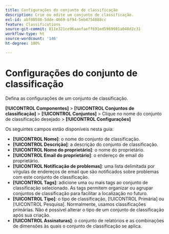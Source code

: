 ```yaml
---
title: Configurações do conjunto de classificação
description: Crie ou edite um conjunto de classificação.
exl-id: abf00508-5dde-4669-bf94-5eb4754888cc
feature: Classifications
source-git-commit: 811e321ce96aaefaeff691ed5969981a048d2c31
workflow-type: ht
source-wordcount: '146'
ht-degree: 100%

---
```


# Configurações do conjunto de classificação

Defina as configurações de um conjunto de classificação.

**[!UICONTROL Componentes]** > **[!UICONTROL Conjuntos de classificação]** > **[!UICONTROL Conjuntos]** > Clique no nome do conjunto de classificação desejado > **[!UICONTROL Configurações]**

Os seguintes campos estão disponíveis nesta guia:

* **[!UICONTROL Nome]**: o nome do conjunto de classificação.
* **[!UICONTROL Descrição]**: a descrição do conjunto de classificação.
* **[!UICONTROL Nome do proprietário]**: o nome do proprietário.
* **[!UICONTROL Email do proprietário]**: o endereço de email do proprietário.
* **[!UICONTROL Notificação de problemas]**: uma lista delimitada por vírgulas de endereços de email que são notificados sobre problemas com este conjunto de classificação.
* **[!UICONTROL Tags]**: adicione uma ou mais tags ao conjunto de classificação selecionado. As tags permitem organizar ou agrupar conjuntos de classificação para facilitar a localização no futuro.
* **[!UICONTROL Tipo]**: o tipo de classificação, [!UICONTROL Primária] ou [!UICONTROL Pesquisa]. Normalmente, usamos classificações primárias. Não é possível alterar o tipo de um conjunto de classificação após sua criação.
* **[!UICONTROL Assinaturas]**: o conjunto de relatórios e as combinações de dimensões às quais o conjunto de classificação se aplica.
